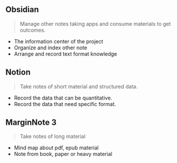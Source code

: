## Obsidian
> Manage other notes taking apps and consume materials to get outcomes.
-   The information center of the project
-   Organize and index other note
-   Arrange and record text format knowledge
## Notion
> Take notes of short material and structured data.
- Record the data that can be quantitative.
- Record the data that need specific format.
## MarginNote 3
> Take notes of long material 
- Mind map about pdf, epub material
- Note from book, paper or heavy material